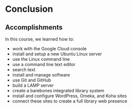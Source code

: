 # Conclusion

## Accomplishments

In this course, we learned how to:

- work with the Google Cloud console
- install and setup a new Ubuntu Linux server
- use the Linux command line
- use a command line text editor
- search text
- install and manage software
- use Git and GitHub
- build a LAMP server
- create a barebones integrated library system
- install and configure WordPress, Omeka, and Koha
  sites
- connect these sites to create a full library web
  presence
